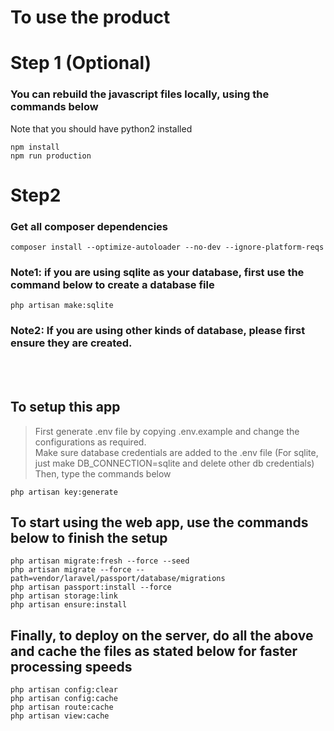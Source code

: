 # To use the product

# Step 1 (Optional)
### You can rebuild the javascript files locally, using the commands below
<p>Note that you should have python2 installed</p>

```
npm install
npm run production
```

# Step2
### Get all composer dependencies
 ```
 composer install --optimize-autoloader --no-dev --ignore-platform-reqs
 ```
 
 ### Note1: if you are using sqlite as your database, first use the command below to create a database file
```
php artisan make:sqlite
```
 
 ### Note2: If you are using other kinds of database, please first ensure they are created.

 <br/><br/>

 ## To setup this app
 >First generate .env file by copying .env.example and change the configurations as required.
 <br>Make sure database credentials are added to the .env file (For sqlite, just make DB_CONNECTION=sqlite and delete other db credentials)
 <br>Then, type the commands below
 
 ```
php artisan key:generate
```

## To start using the web app, use the commands below to finish the setup
```
php artisan migrate:fresh --force --seed
php artisan migrate --force --path=vendor/laravel/passport/database/migrations
php artisan passport:install --force
php artisan storage:link
php artisan ensure:install
```
## Finally, to deploy on the server, do all the above and cache the files as stated below for faster processing speeds
```
php artisan config:clear
php artisan config:cache
php artisan route:cache
php artisan view:cache
